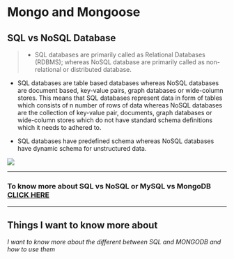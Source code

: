 # Mongo and Mongoose

## SQL vs NoSQL Database

> - SQL databases are primarily called as Relational Databases (RDBMS); whereas NoSQL database are primarily called as non-relational or distributed database.

- SQL databases are table based databases whereas NoSQL databases are document based, key-value pairs, graph databases or wide-column stores. This means that SQL databases represent data in form of tables which consists of n number of rows of data whereas NoSQL databases are the collection of key-value pair, documents, graph databases or wide-column stores which do not have standard schema definitions which it needs to adhered to.

- SQL databases have predefined schema whereas NoSQL databases have dynamic schema for unstructured data.

![](https://www.clariontech.com/hs-fs/hubfs/SQL-NOSQL.png?width=813&name=SQL-NOSQL.png)

<hr>

### To know more about SQL vs NoSQL or MySQL vs MongoDB [CLICK HERE ](https://www.youtube.com/watch?v=ZS_kXvOeQ5Y&ab_channel=Academind)

<hr>

## Things I want to know more about

_I want to know more about the different between SQL and MONGODB and how to use them_